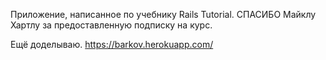 Приложение, написанное по учебнику Rails Tutorial. СПАСИБО Майклу Хартлу за предоставленную подписку на курс.

Ещё доделываю. https://barkov.herokuapp.com/

